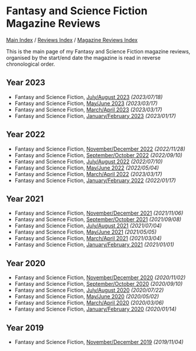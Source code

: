 # Fantasy and Science Fiction Magazine Reviews

[Main Index](../../../README.md) / [Reviews Index](../../README.md) / [Magazine Reviews Index](../README.md)

This is the main page of my Fantasy and Science Fiction magazine reviews, organised by the start/end date the magazine is read in reverse chronological order.

## Year 2023
- Fantasy and Science Fiction, [July/August 2023](20230718-FSF202307.md) *(2023/07/18)*
- Fantasy and Science Fiction, [May/June 2023](20230514-FSF202305.md) *(2023/03/17)*
- Fantasy and Science Fiction, [March/April 2023](20230317-FSF202303.md) *(2023/03/17)*
- Fantasy and Science Fiction, [January/February 2023](20230117-FSF202301.md) *(2023/01/17)*

## Year 2022
- Fantasy and Science Fiction, [November/December 2022](20221128-FSF202211.md) *(2022/11/28)*
- Fantasy and Science Fiction, [September/October 2022](20220910-FSF202209.md) *(2022/09/10)*
- Fantasy and Science Fiction, [July/August 2022](20220710-FSF202207.md) *(2022/07/10)*
- Fantasy and Science Fiction, [May/June 2022](20220504-FSF202205.md) *(2022/05/04)*
- Fantasy and Science Fiction, [March/April 2022](20220308-FSF202203.md) *(2023/03/17)*
- Fantasy and Science Fiction, [January/February 2022](20220117-FSF202201.md) *(2022/01/17)*

## Year 2021
- Fantasy and Science Fiction, [November/December 2021](20211106-FSF202111.md) *(2021/11/06)*
- Fantasy and Science Fiction, [September/October 2021](20210908-FSF202109.md) *(2021/09/08)*
- Fantasy and Science Fiction, [July/August 2021](20210704-FSF202107.md) *(2021/07/04)*
- Fantasy and Science Fiction, [May/June 2021](20210505-FSF202105.md) *(2021/05/05)*
- Fantasy and Science Fiction, [March/April 2021](20210304-FSF202103.md) *(2021/03/04)*
- Fantasy and Science Fiction, [January/February 2021](20210101-FSF202101.md) *(2021/01/01)*

## Year 2020
- Fantasy and Science Fiction, [November/December 2020](20201102-FSF202011.md) *(2020/11/02)*
- Fantasy and Science Fiction, [September/October 2020](20200910-FSF202009.md) *(2020/09/10)*
- Fantasy and Science Fiction, [July/August 2020](20200722-FSF202007.md) *(2020/07/22)*
- Fantasy and Science Fiction, [May/June 2020](20200502-FSF202005.md) *(2020/05/02)*
- Fantasy and Science Fiction, [March/April 2020](20200306-FSF202003.md) *(2020/03/06)*
- Fantasy and Science Fiction, [January/February 2020](20200114-FSF202001.md) *(2020/01/14)*

## Year 2019
- Fantasy and Science Fiction, [November/December 2019](20191104-FSF201911.md) *(2019/11/04)*
